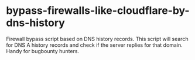 # bypass-firewalls-like-cloudflare-by-dns-history
Firewall bypass script based on DNS history records. This script will search for DNS A history records and check if the server replies for that domain. Handy for bugbounty hunters.
